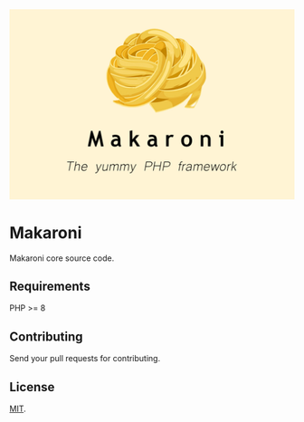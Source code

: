 <div>
<img src="/img/makaroni.jpg" >



# Makaroni

Makaroni core source code.


##  Requirements

PHP >= 8


## Contributing
Send your pull requests for contributing.


## License

[MIT](LICENSE).


</div>
